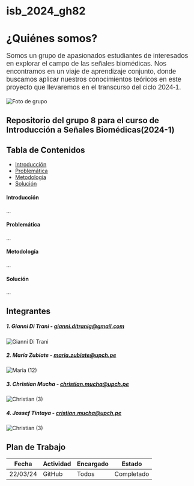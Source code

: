 # isb_2024_gh82
# ¿Quiénes somos?

<p style="font-family: Arial, sans-serif; font-size: 18px; color: #333;">Somos un grupo de apasionados estudiantes de interesados en explorar el campo de las señales biomédicas. Nos encontramos en un viaje de aprendizaje conjunto, donde buscamos aplicar nuestros conocimientos teóricos en este proyecto que llevaremos en el transcurso del ciclo 2024-1.</p>



![Foto de grupo](https://github.com/MariaZubiate/isb_2024_gh82/assets/164455359/236e182c-c8f8-4712-a984-01cce784d439)


## Repositorio del grupo 8 para el curso de Introducción a Señales Biomédicas(2024-1)
## Tabla de Contenidos

* [Introducción](#introducción)
* [Problemática](#problemática)
* [Metodología](#metodología)
* [Solución](#solución)

#### Introducción
...

#### Problemática
...

#### Metodología
...

#### Solución
...


## Integrantes


##### 1. Gianni Di Trani  - gianni.ditranig@gmail.com
![Gianni Di Trani](https://github.com/MariaZubiate/isb_2024_gh82/assets/164538247/7bc954aa-1480-49ca-a2cc-fb4aa8ffd471)

##### 2. María Zubiate - maria.zubiate@upch.pe
![Maria (12)](https://github.com/MariaZubiate/isb_2024_gh82/assets/164455359/15ccde3b-2f0c-4372-9093-5115b2751347)


##### 3. Christian Mucha - christian.mucha@upch.pe
![Christian (3)](https://github.com/MariaZubiate/isb_2024_gh82/assets/164455359/5925b2c5-aed4-48e8-bb33-ab4e581a9c7e)


##### 4. Jossef Tintaya - cristian.mucha@upch.pe
![Christian (3)](https://github.com/MariaZubiate/isb_2024_gh82/assets/164455359/fbcaa51d-827d-4bc8-919a-7aea75deff5f)


## Plan de Trabajo

| Fecha  | Actividad | Encargado | Estado
| ------------- | ------------- | ------------- | -------------
| 22/03/24  | GitHub  | Todos | Completado


